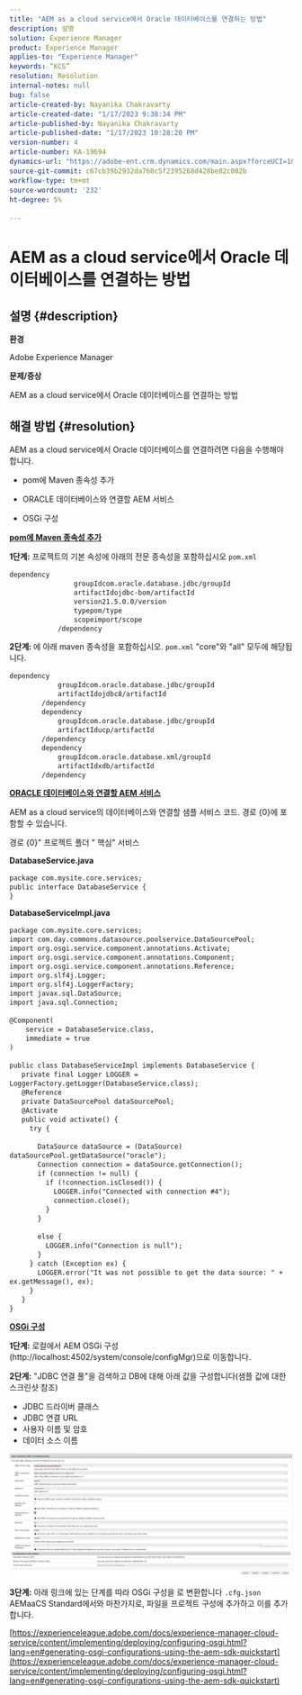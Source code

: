 ```yaml
---
title: "AEM as a cloud service에서 Oracle 데이터베이스를 연결하는 방법"
description: 설명
solution: Experience Manager
product: Experience Manager
applies-to: "Experience Manager"
keywords: “KCS”
resolution: Resolution
internal-notes: null
bug: false
article-created-by: Nayanika Chakravarty
article-created-date: "1/17/2023 9:38:34 PM"
article-published-by: Nayanika Chakravarty
article-published-date: "1/17/2023 10:28:20 PM"
version-number: 4
article-number: KA-19694
dynamics-url: "https://adobe-ent.crm.dynamics.com/main.aspx?forceUCI=1&pagetype=entityrecord&etn=knowledgearticle&id=adcdc145-af96-ed11-aad1-6045bd006ce9"
source-git-commit: c67cb39b2932da760c5f2395268d428be82c002b
workflow-type: tm+mt
source-wordcount: '232'
ht-degree: 5%

---
```


# AEM as a cloud service에서 Oracle 데이터베이스를 연결하는 방법

## 설명 {#description}


<b>환경</b>

Adobe Experience Manager

<b>문제/증상</b>

AEM as a cloud service에서 Oracle 데이터베이스를 연결하는 방법


## 해결 방법 {#resolution}


AEM as a cloud service에서 Oracle 데이터베이스를 연결하려면 다음을 수행해야 합니다.

- pom에 Maven 종속성 추가

- ORACLE 데이터베이스와 연결할 AEM 서비스

- OSGi 구성

<u><b>pom에 Maven 종속성 추가</b></u>

<b>1단계:</b> 프로젝트의 기본 속성에 아래의 전문 종속성을 포함하십시오 `pom.xml`


```
dependency
                groupIdcom.oracle.database.jdbc/groupId
                artifactIdojdbc-bom/artifactId
                version21.5.0.0/version
                typepom/type
                scopeimport/scope
            /dependency
```


<b>2단계: </b>에 아래 maven 종속성을 포함하십시오. `pom.xml` &quot;core&quot;와 &quot;all&quot; 모두에 해당됩니다.


```
dependency
            groupIdcom.oracle.database.jdbc/groupId
            artifactIdojdbc8/artifactId
        /dependency
        dependency
            groupIdcom.oracle.database.jdbc/groupId
            artifactIducp/artifactId
        /dependency
        dependency
            groupIdcom.oracle.database.xml/groupId
            artifactIdxdb/artifactId
        /dependency
```


<u><b>ORACLE 데이터베이스와 연결할 AEM 서비스</b></u>

AEM as a cloud service의 데이터베이스와 연결할 샘플 서비스 코드. 경로 {0}에 포함할 수 있습니다.

경로 {0}&quot; 프로젝트 폴더 &quot; 핵심&quot; 서비스

<b>DatabaseService.java</b>


```
package com.mysite.core.services;
public interface DatabaseService {
}
```


<b>DatabaseServiceImpl.java</b>


```
package com.mysite.core.services;
import com.day.commons.datasource.poolservice.DataSourcePool;
import org.osgi.service.component.annotations.Activate;
import org.osgi.service.component.annotations.Component;
import org.osgi.service.component.annotations.Reference;
import org.slf4j.Logger;
import org.slf4j.LoggerFactory;
import javax.sql.DataSource;
import java.sql.Connection;

@Component(
    service = DatabaseService.class,
    immediate = true
)

public class DatabaseServiceImpl implements DatabaseService {
   private final Logger LOGGER = LoggerFactory.getLogger(DatabaseService.class);
   @Reference
   private DataSourcePool dataSourcePool;
   @Activate
   public void activate() {
     try {

       DataSource dataSource = (DataSource) dataSourcePool.getDataSource("oracle");
       Connection connection = dataSource.getConnection();
       if (connection != null) {
         if (!connection.isClosed()) {
           LOGGER.info("Connected with connection #4");
           connection.close();
         }
       }

       else {
         LOGGER.info("Connection is null");
       }
     } catch (Exception ex) {
       LOGGER.error("It was not possible to get the data source: " + ex.getMessage(), ex);
     }
   }
}
```


<u><b>OSGi 구성</b></u>

<b>1단계:</b> 로컬에서 AEM OSGi 구성(http://localhost:4502/system/console/configMgr)으로 이동합니다.

<b>2단계:</b> &quot;JDBC 연결 풀&quot;을 검색하고 DB에 대해 아래 값을 구성합니다(샘플 값에 대한 스크린샷 참조)

- JDBC 드라이버 클래스
- JDBC 연결 URL
- 사용자 이름 및 암호
- 데이터 소스 이름


![](assets/265e1a49-24dc-ec11-a7b6-0022480b073d.png)

<b>3단계:</b> 아래 링크에 있는 단계를 따라 OSGi 구성을 로 변환합니다 `.cfg.json` AEMaaCS Standard에서와 마찬가지로, 파일을 프로젝트 구성에 추가하고 이를 추가합니다.

[https://experienceleague.adobe.com/docs/experience-manager-cloud-service/content/implementing/deploying/configuring-osgi.html?lang=en#generating-osgi-configurations-using-the-aem-sdk-quickstart](https://experienceleague.adobe.com/docs/experience-manager-cloud-service/content/implementing/deploying/configuring-osgi.html?lang=en#generating-osgi-configurations-using-the-aem-sdk-quickstart)
